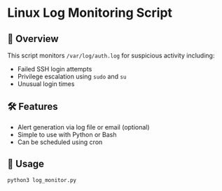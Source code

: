 # Linux Log Monitoring Script

## 📌 Overview
This script monitors `/var/log/auth.log` for suspicious activity including:
- Failed SSH login attempts
- Privilege escalation using `sudo` and `su`
- Unusual login times

## 🛠️ Features
- Alert generation via log file or email (optional)
- Simple to use with Python or Bash
- Can be scheduled using cron

## 🚀 Usage
```bash
python3 log_monitor.py
